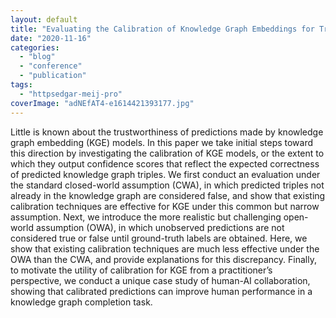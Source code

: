 ```yaml
---
layout: default
title: "Evaluating the Calibration of Knowledge Graph Embeddings for Trustworthy Link Prediction"
date: "2020-11-16"
categories:
  - "blog"
  - "conference"
  - "publication"
tags:
  - "httpsedgar-meij-pro"
coverImage: "adNEfAT4-e1614421393177.jpg"
---
```


Little is known about the trustworthiness of predictions made by knowledge graph embedding (KGE) models. In this paper we take initial steps toward this direction by investigating the calibration of KGE models, or the extent to which they output confidence scores that reflect the expected correctness of predicted knowledge graph triples. We first conduct an evaluation under the standard closed-world assumption (CWA), in which predicted triples not already in the knowledge graph are considered false, and show that existing calibration techniques are effective for KGE under this common but narrow assumption. Next, we introduce the more realistic but challenging open-world assumption (OWA), in which unobserved predictions are not considered true or false until ground-truth labels are obtained. Here, we show that existing calibration techniques are much less effective under the OWA than the CWA, and provide explanations for this discrepancy. Finally, to motivate the utility of calibration for KGE from a practitioner’s perspective, we conduct a unique case study of human-AI collaboration, showing that calibrated predictions can improve human performance in a knowledge graph completion task.

